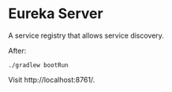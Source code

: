 # Eureka Server
A service registry that allows service discovery.

After:
```
./gradlew bootRun
```
Visit http://localhost:8761/.